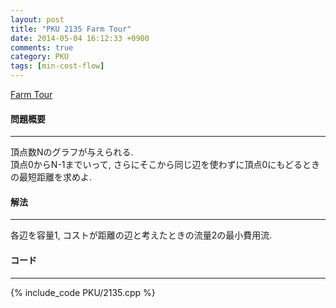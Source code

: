 ```yaml
---
layout: post
title: "PKU 2135 Farm Tour"
date: 2014-05-04 16:12:33 +0900
comments: true
category: PKU
tags: [min-cost-flow]
---
```


[Farm Tour](http://poj.org/problem?id=2135)

#### 問題概要

****

頂点数Nのグラフが与えられる.<br>
頂点0からN-1までいって, さらにそこから同じ辺を使わずに頂点0にもどるときの最短距離を求めよ.

#### 解法

****

各辺を容量1, コストが距離の辺と考えたときの流量2の最小費用流.  

#### コード

****

{% include_code PKU/2135.cpp %}

